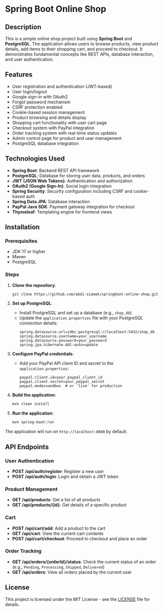 
# Spring Boot Online Shop

## Description

This is a simple online shop project built using **Spring Boot** and **PostgreSQL**. The application allows users to browse products, view product details, add items to their shopping cart, and proceed to checkout. It demonstrates fundamental concepts like REST APIs, database interaction, and user authentication.

## Features

- User registration and authentication (JWT-based)
- User login/logout
- Google sign-in with OAuth2
- Forgot password mechanism
- CSRF protection enabled
- Cookie-based session management
- Product browsing and details display
- Shopping cart functionality with user cart page
- Checkout system with PayPal integration
- Order tracking system with real-time status updates
- Admin control page for product and user management
- PostgreSQL database integration

## Technologies Used

- **Spring Boot**: Backend REST API framework
- **PostgreSQL**: Database for storing user data, products, and orders
- **JWT (JSON Web Tokens)**: Authentication and authorization
- **OAuth2 (Google Sign-In)**: Social login integration
- **Spring Security**: Security configuration including CSRF and cookie-based auth
- **Spring Data JPA**: Database interaction
- **PayPal Java SDK**: Payment gateway integration for checkout
- **Thymeleaf**: Templating engine for frontend views

## Installation

### Prerequisites

- JDK 17 or higher
- Maven
- PostgreSQL

### Steps

1. **Clone the repository**:
    ```bash
    git clone https://github.com/abdi-siamak/springboot-online-shop.git
    ```

2. **Set up PostgreSQL**:
    - Install PostgreSQL and set up a database (e.g., `shop_db`).
    - Update the `application.properties` file with your PostgreSQL connection details:
      ```properties
      spring.datasource.url=jdbc:postgresql://localhost:5432/shop_db
      spring.datasource.username=your_username
      spring.datasource.password=your_password
      spring.jpa.hibernate.ddl-auto=update
      ```
3. **Configure PayPal credentials**:
    - Add your PayPal API client ID and secret to the `application.properties`:
      ```properties
      paypal.client.id=your_paypal_client_id
      paypal.client.secret=your_paypal_secret
      paypal.mode=sandbox  # or 'live' for production

4. **Build the application**:
    ```bash
    mvn clean install
    ```

5. **Run the application**:
    ```bash
    mvn spring-boot:run
    ```

The application will run on `http://localhost:8080` by default.

## API Endpoints

### User Authentication

- **POST /api/auth/register**: Register a new user
- **POST /api/auth/login**: Login and obtain a JWT token

### Product Management

- **GET /api/products**: Get a list of all products
- **GET /api/products/{id}**: Get details of a specific product

### Cart

- **POST /api/cart/add**: Add a product to the cart
- **GET /api/cart**: View the current cart contents
- **POST /api/cart/checkout**: Proceed to checkout and place an order

### Order Tracking

- **GET /api/orders/{orderId}/status**: Check the current status of an order (e.g., `Pending`, `Processing`, `Shipped`, `Delivered`)
- **GET /api/orders**: View all orders placed by the current user

## License

This project is licensed under the MIT License - see the [LICENSE](LICENSE) file for details.
